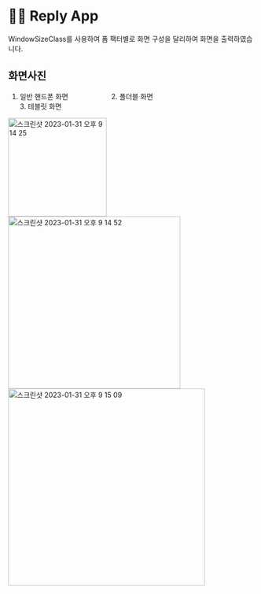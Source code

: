 👨‍💻 Reply App
=================================
WindowSizeClass를 사용하여 폼 팩터별로 화면 구성을 달리하여 화면을 출력하였습니다.

화면사진
---
1. 일반 핸드폰 화면 　　　　　　2. 폴더블 화면　　　　　　　　　　　　　　　　　　　　3. 테블릿 화면
<img width="200" alt="스크린샷 2023-01-31 오후 9 14 25" align='left' src="https://user-images.githubusercontent.com/73929644/215757122-f01f8b0a-c5cb-4074-9571-2ce4e6156c91.png">

<img width="350" alt="스크린샷 2023-01-31 오후 9 14 52" align='left' src="https://user-images.githubusercontent.com/73929644/215757134-310f5b64-24e7-4904-bf10-52e267c693ea.png">

<img width="400" alt="스크린샷 2023-01-31 오후 9 15 09" align='left' src="https://user-images.githubusercontent.com/73929644/215757137-db2a65ce-f4f9-4b20-9101-fd6a191aa2c9.png">
